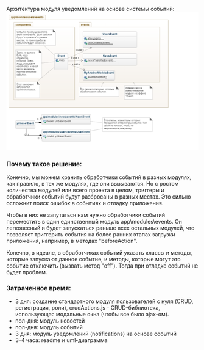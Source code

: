 Архитектура модуля уведомлений на основе системы событий:
![UML-диаграмма](uml.png?raw=true "UML-диаграмма")

### Почему такое решение:

Конечно, мы можем хранить обработчики событий в разных модулях, как правило, в тех же модулях, где они вызываются. Но с ростом количества модулей или всего проекта в целом, триггеры и обработчики событий будут разбросаны в разных местах. Это сильно осложнит поиск ошибок в событиях и отладку приложения.

Чтобы в них не запутаться нам нужно обработчики событий переместить в один единственный модуль app\modules\events. Он легковесный и будет запускаться раньше всех остальных модулей, что позволяет триггерить события на более ранних этапах загрузки приложения, например, в методах "beforeAction".

Конечно, в идеале, в обработчиках событий указать классы и методы, которые запускают данное событие, и методы, которые могут это событие отключить (вызвать метод "off"). Тогда при отладке событий не будет проблем.

### Затраченное время:

- 3 дня: создание стандартного модуля пользователей с нуля (CRUD, регистрация, роли), crudActions.js - CRUD-библиотека, использующая модальные окна (чтобы все было ajax-ом).
 - пол-дня: модуль новостей
 - пол-дня: модуль событий
 - 3 дня: модуль уведомлений (notifications) на основе событий
 - 3-4 часа: readme и uml-диаграмма